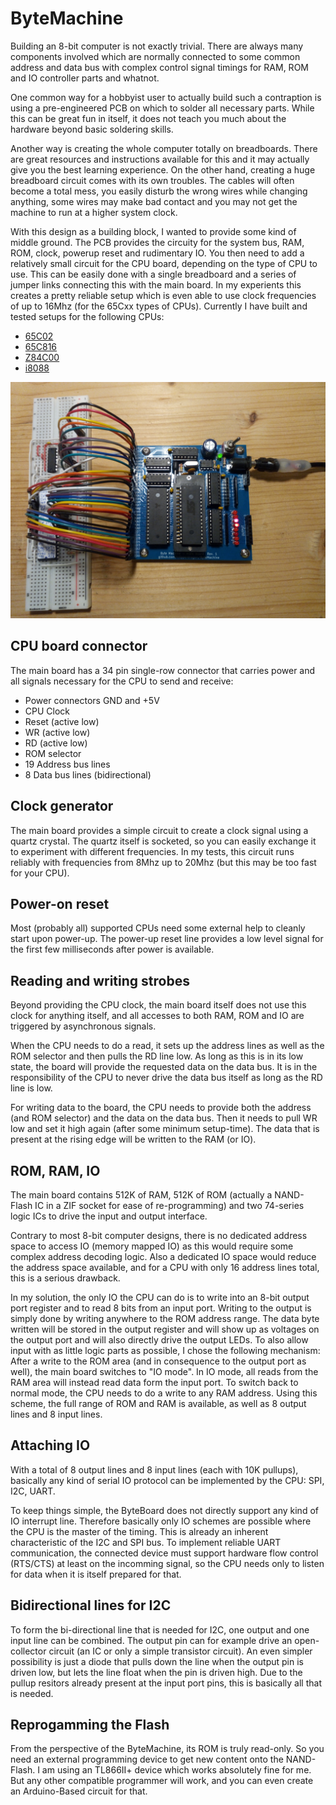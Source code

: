 # ByteMachine

Building an 8-bit computer is not exactly trivial. There are always many components involved which are normally
connected to some common address and data bus with complex control signal timings for RAM, ROM and IO controller parts and
whatnot.

One common way for a hobbyist user to actually build such a contraption is using a pre-engineered PCB on which to 
solder all necessary parts. While this can be great fun in itself, it does not teach you much about the hardware 
beyond basic soldering skills. 

Another way is creating the whole computer totally on breadboards. There are great resources and instructions available for
this and it may actually give you the best learning experience. On the other hand, creating a huge breadboard circuit comes with
its own troubles. The cables will often become a total mess, you easily disturb the wrong wires while changing anything, some wires
may make bad contact and you may not get the machine to run at a higher system clock.

With this design as a building block, I wanted to provide some kind of middle ground. The PCB provides the circuity for the system bus, RAM, ROM, clock, powerup reset 
and rudimentary IO. You then need to add a relatively small circuit for the CPU board, depending on the type of CPU to use. This can
be easily done with a single breadboard and a series of jumper links connecting this with the main board. In my experients this creates a 
pretty reliable setup which is even able to use clock frequencies of up to 16Mhz (for the 65Cxx types of CPUs).
Currently I have built and tested setups for the following CPUs:
* [65C02](65c02)
* [65C816](65c816)
* [Z84C00](z84c00)
* [i8088](i8088)

![alt text](testassembly.jpg "ByteMachine running with a 65C02")

## CPU board connector

The main board has a 34 pin single-row connector that carries power and all signals necessary for the CPU to send and receive:
* Power connectors GND and +5V
* CPU Clock 
* Reset (active low)
* WR (active low)
* RD (active low)
* ROM selector 
* 19 Address bus lines
* 8 Data bus lines (bidirectional)

## Clock generator

The main board provides a simple circuit to create a clock signal using a quartz crystal. The quartz itself is socketed, so
you can easily exchange it to experiment with different frequencies. In my tests, this circuit runs reliably with frequencies
from 8Mhz up to 20Mhz (but this may be too fast for your CPU).

## Power-on reset

Most (probably all) supported CPUs need some external help to cleanly start upon power-up. The power-up reset line provides a
low level signal for the first few milliseconds after power is available. 

## Reading and writing strobes

Beyond providing the CPU clock, the main board itself does not use this clock for anything itself, and all accesses to
both RAM, ROM and IO are triggered by asynchronous signals. 

When the CPU needs to do a read, it sets up the address lines as 
well as the ROM selector and then pulls the RD line low. As long as this is in its low state, the board will provide
the requested data on the data bus. It is in the responsibility of the CPU to never drive the data bus itself as long as
the RD line is low.

For writing data to the board, the CPU needs to provide both the address (and ROM selector) and the data on the data bus.
Then it needs to pull WR low and set it high again (after some minimum setup-time). The data that is present at the rising 
edge will be written to the RAM (or IO).

## ROM, RAM, IO

The main board contains 512K of RAM, 512K of ROM (actually a NAND-Flash IC in a ZIF socket for ease of re-programming)
and two 74-series logic ICs to drive the input and output interface.

Contrary to most 8-bit computer designs, there is no dedicated address space to access IO (memory mapped IO) as this would
require some complex address decoding logic. Also a dedicated IO space would reduce the address space available, and for 
a CPU with only 16 address lines total, this is a serious drawback.

In my solution, the only IO the CPU can do is to write into an 8-bit output port register and to read 8 bits from an input 
port. Writing to the output is simply done by writing anywhere to the ROM address range. The data byte written will be stored
in the output register and will show up as voltages on the output port and will also directly drive the output LEDs.
To also allow input with as little logic parts as possible, I chose the following mechanism: 
After a write to the ROM area (and in consequence to the output port as well), the main board switches to "IO mode".
In IO mode, all reads from the RAM area will instead read data form the input port. 
To switch back to normal mode, the CPU needs to do a write to any RAM address. 
Using this scheme, the full range of ROM and RAM is available, as well as 8 output lines and 8 input lines.

## Attaching IO 

With a total of 8 output lines and 8 input lines (each with 10K pullups), basically any kind of serial IO protocol can be implemented
by the CPU: SPI, I2C, UART.

To keep things simple, the ByteBoard does not directly support any kind of IO interrupt line. Therefore basically only IO 
schemes are possible where the CPU is the master of the timing. This is already an inherent characteristic of the I2C and SPI
bus. To implement reliable UART communication, the connected device must support hardware flow control (RTS/CTS) at least 
on the incomming signal, so the CPU needs only to listen for data when it is itself prepared for that.

## Bidirectional lines for I2C 

To form the bi-directional line that is needed for I2C, one output and one input line can be combined.
The output pin can for example drive an open-collector circuit (an IC or only a simple transistor circuit). An even 
simpler possibility is just a diode that pulls down the line when the output pin is driven low, but lets the line
float when the pin is driven high. Due to the pullup resitors already present at the input port pins, this is
basically all that is needed.

## Reprogamming the Flash

From the perspective of the ByteMachine, its ROM is truly read-only. So you need an external programming device
to get new content onto the NAND-Flash. I am using an TL866II+ device which works absolutely fine for me. But 
any other compatible programmer will work, and you can even create an Arduino-Based circuit for that. 
